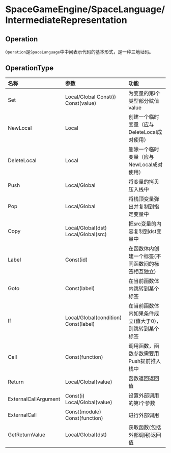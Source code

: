 ﻿# SpaceGameEngine/SpaceLanguage/IntermediateRepresentation
## Operation
`Operation`是`SpaceLanguage`中中间表示代码的基本形式，是一种三地址码。
## OperationType
|名称|参数|功能|
|:-|:-|:-|
|Set|Local/Global Const(i) Const(value)|为变量的第i个类型部分赋值value|
|NewLocal|Local|创建一个临时变量（应与DeleteLocal成对使用）|
|DeleteLocal|Local|删除一个临时变量（应与NewLocal成对使用）|
|Push|Local/Global|将变量的拷贝压入栈中|
|Pop|Local/Global|将栈顶变量弹出并复制到指定变量中|
|Copy|Local/Global(dst) Local/Global(src)|把src变量的内容复制到dst变量中|
|Label|Const(id)|在函数体内创建一个标签(不同函数间的标签相互独立)|
|Goto|Const(label)|在当前函数体内跳转到某个标签|
|If|Local/Global(condition) Const(label)|在当前函数体内如果条件成立(值大于0)，则跳转到某个标签|
|Call|Const(function)|调用函数，函数参数需要用Push提前推入栈中|
|Return|Local/Global(value)|函数返回返回值|
|ExternalCallArgument|Const(i) Local/Global(value)|设置外部调用的第i个参数|
|ExternalCall|Const(module) Const(function)|进行外部调用|
|GetReturnValue|Local/Global(dst)|获取函数(包括外部调用)返回值|